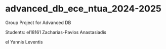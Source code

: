 # advanced_db_ece_ntua_2024-2025
Group Project for Advanced DB

Students:
el18161 Zacharias-Pavlos Anastasiadis

el Yannis Leventis
